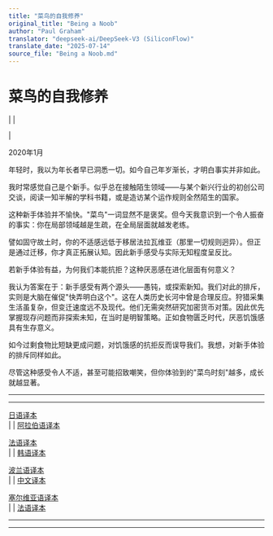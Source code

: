 ```yaml
---
title: "菜鸟的自我修养"
original_title: "Being a Noob"
author: "Paul Graham"
translator: "deepseek-ai/DeepSeek-V3 (SiliconFlow)"
translate_date: "2025-07-14"
source_file: "Being a Noob.md"
---
```


# 菜鸟的自我修养

| | [](index.html)  

|  

2020年1月  

年轻时，我以为年长者早已洞悉一切。如今自己年岁渐长，才明白事实并非如此。  

我时常感觉自己是个新手。似乎总在接触陌生领域——与某个新兴行业的初创公司交谈，阅读一知半解的学科书籍，或是造访某个运作规则全然陌生的国家。  

这种新手体验并不愉快。"菜鸟"一词显然不是褒奖。但今天我意识到一个令人振奋的事实：你在局部领域越是生疏，在全局层面就越发老练。  

譬如固守故土时，你的不适感远低于移居法拉瓦维亚（那里一切规则迥异）。但正是通过迁移，你才真正拓展认知。因此新手感受与实际无知程度呈反比。  

若新手体验有益，为何我们本能抗拒？这种厌恶感在进化层面有何意义？  

我认为答案在于：新手感受有两个源头——愚钝，或探索新知。我们对此的排斥，实则是大脑在催促"快弄明白这个"。这在人类历史长河中曾是合理反应。狩猎采集生活虽复杂，但变迁速度远不及现代。他们无需突然研究加密货币对策。因此优先掌握现存问题而非探索未知，在当时是明智策略。正如食物匮乏时代，厌恶饥饿感具有生存意义。  

如今过剩食物比短缺更成问题，对饥饿感的抗拒反而误导我们。我想，对新手体验的排斥同样如此。  

尽管这种感受令人不适，甚至可能招致嘲笑，但你体验到的"菜鸟时刻"越多，成长就越显著。  

---  

---  
[日语译本](https://note.com/tokyojack/n/n199d0f1a0ec6)  
| | [阿拉伯语译本](https://tldrarabiccontents.blogspot.com/2020/01/blog-post_20.html)  

[法语译本](https://corrigan2.blogspot.com/2020/01/etre-un-noob-paul-graham.html)  
| | [韩语译本](https://soojin.ro/blog/noob)  

[波兰语译本](https://stronglyagainst.com/pgraham-being-a-noob/)  
| | [中文译本](https://qcngt.com/2020/04/18/noob.html)  

[塞尔维亚语译本](https://jelenadobric.com/writing-translations/biti-noob-paul-graham)  
| | [法语译本](https://corrigan2.blogspot.com/2020/01/etre-un-noob-paul-graham.html)  

* * *  

---